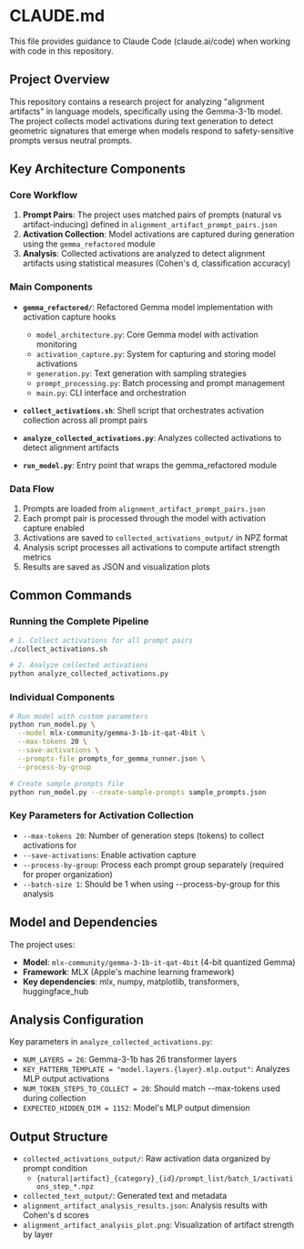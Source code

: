 # CLAUDE.md

This file provides guidance to Claude Code (claude.ai/code) when working with code in this repository.

## Project Overview

This repository contains a research project for analyzing "alignment artifacts" in language models, specifically using the Gemma-3-1b model. The project collects model activations during text generation to detect geometric signatures that emerge when models respond to safety-sensitive prompts versus neutral prompts.

## Key Architecture Components

### Core Workflow
1. **Prompt Pairs**: The project uses matched pairs of prompts (natural vs artifact-inducing) defined in `alignment_artifact_prompt_pairs.json`
2. **Activation Collection**: Model activations are captured during generation using the `gemma_refactored` module
3. **Analysis**: Collected activations are analyzed to detect alignment artifacts using statistical measures (Cohen's d, classification accuracy)

### Main Components

- **`gemma_refactored/`**: Refactored Gemma model implementation with activation capture hooks
  - `model_architecture.py`: Core Gemma model with activation monitoring
  - `activation_capture.py`: System for capturing and storing model activations
  - `generation.py`: Text generation with sampling strategies
  - `prompt_processing.py`: Batch processing and prompt management
  - `main.py`: CLI interface and orchestration

- **`collect_activations.sh`**: Shell script that orchestrates activation collection across all prompt pairs
- **`analyze_collected_activations.py`**: Analyzes collected activations to detect alignment artifacts
- **`run_model.py`**: Entry point that wraps the gemma_refactored module

### Data Flow
1. Prompts are loaded from `alignment_artifact_prompt_pairs.json`
2. Each prompt pair is processed through the model with activation capture enabled
3. Activations are saved to `collected_activations_output/` in NPZ format
4. Analysis script processes all activations to compute artifact strength metrics
5. Results are saved as JSON and visualization plots

## Common Commands

### Running the Complete Pipeline

```bash
# 1. Collect activations for all prompt pairs
./collect_activations.sh

# 2. Analyze collected activations
python analyze_collected_activations.py
```

### Individual Components

```bash
# Run model with custom parameters
python run_model.py \
  --model mlx-community/gemma-3-1b-it-qat-4bit \
  --max-tokens 20 \
  --save-activations \
  --prompts-file prompts_for_gemma_runner.json \
  --process-by-group

# Create sample prompts file
python run_model.py --create-sample-prompts sample_prompts.json
```

### Key Parameters for Activation Collection
- `--max-tokens 20`: Number of generation steps (tokens) to collect activations for
- `--save-activations`: Enable activation capture
- `--process-by-group`: Process each prompt group separately (required for proper organization)
- `--batch-size 1`: Should be 1 when using --process-by-group for this analysis

## Model and Dependencies

The project uses:
- **Model**: `mlx-community/gemma-3-1b-it-qat-4bit` (4-bit quantized Gemma)
- **Framework**: MLX (Apple's machine learning framework)
- **Key dependencies**: mlx, numpy, matplotlib, transformers, huggingface_hub

## Analysis Configuration

Key parameters in `analyze_collected_activations.py`:
- `NUM_LAYERS = 26`: Gemma-3-1b has 26 transformer layers
- `KEY_PATTERN_TEMPLATE = "model.layers.{layer}.mlp.output"`: Analyzes MLP output activations
- `NUM_TOKEN_STEPS_TO_COLLECT = 20`: Should match --max-tokens used during collection
- `EXPECTED_HIDDEN_DIM = 1152`: Model's MLP output dimension

## Output Structure

- `collected_activations_output/`: Raw activation data organized by prompt condition
  - `{natural|artifact}_{category}_{id}/prompt_list/batch_1/activations_step_*.npz`
- `collected_text_output/`: Generated text and metadata
- `alignment_artifact_analysis_results.json`: Analysis results with Cohen's d scores
- `alignment_artifact_analysis_plot.png`: Visualization of artifact strength by layer